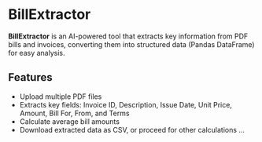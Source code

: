 # BillExtractor

**BillExtractor** is an AI-powered tool that extracts key information from PDF bills and invoices, converting them into structured data (Pandas DataFrame) for easy analysis.

## Features
- Upload multiple PDF files
- Extracts key fields: Invoice ID, Description, Issue Date, Unit Price, Amount, Bill For, From, and Terms
- Calculate average bill amounts
- Download extracted data as CSV, or proceed for other calculations ...

